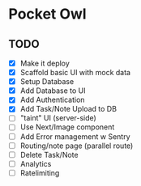 # Pocket Owl

## TODO
- [X] Make it deploy
- [X] Scaffold basic UI with mock data
- [X] Setup Database
- [X] Add Database to UI
- [X] Add Authentication
- [X] Add Task/Note Upload to DB
- [ ] "taint" UI (server-side)
- [ ] Use Next/Image component
- [ ] Add Error management w Sentry
- [ ] Routing/note page (parallel route)
- [ ] Delete Task/Note
- [ ] Analytics 
- [ ] Ratelimiting
